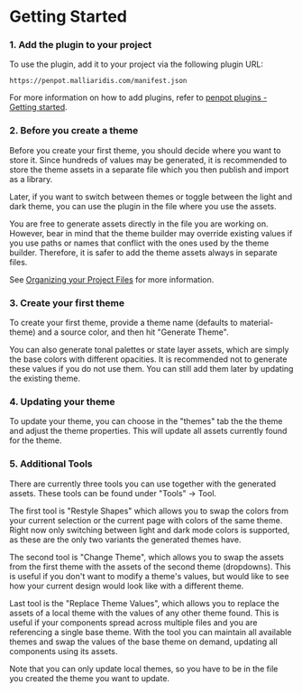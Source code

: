 # Getting Started

### 1. Add the plugin to your project

To use the plugin, add it to your project via the following plugin URL:

```
https://penpot.malliaridis.com/manifest.json
```

For more information on how to add plugins, refer to
[penpot plugins - Getting started](https://help.penpot.app/plugins/getting-started/).

### 2. Before you create a theme

Before you create your first theme, you should decide where you want to store
it. Since hundreds of values may be generated, it is recommended to store the
theme assets in a separate file which you then publish and import as a library.

Later, if you want to switch between themes or toggle between the light and dark
theme, you can use the plugin in the file where you use the assets.

You are free to generate assets directly in the file you are working on.
However, bear in mind that the theme builder may override existing values if
you use paths or names that conflict with the ones used by the theme builder.
Therefore, it is safer to add the theme assets always in separate files.

See [Organizing your Project Files](organizing-files.md) for more information.

### 3. Create your first theme

To create your first theme, provide a theme name (defaults to material-theme)
and a source color, and then hit "Generate Theme".

You can also generate tonal palettes or state layer assets, which are simply the
base colors with different opacities. It is recommended not to generate these
values if you do not use them. You can still add them later by updating
the existing theme.

### 4. Updating your theme

To update your theme, you can choose in the "themes" tab the the theme and
adjust the theme properties. This will update all assets currently found for
the theme.

### 5. Additional Tools

There are currently three tools you can use together with the generated assets.
These tools can be found under "Tools" -> Tool.

The first tool is "Restyle Shapes" which allows you to swap the colors from your
current selection or the current page with colors of the same theme.
Right now only switching between light and dark mode colors is supported, as
these are the only two variants the generated themes have.

The second tool is "Change Theme", which allows you to swap the assets from the
first theme with the assets of the second theme (dropdowns). This is useful
if you don't want to modify a theme's values, but would like to see how your
current design would look like with a different theme.

Last tool is the "Replace Theme Values", which allows you to replace the assets
of a local theme with the values of any other theme found. This is useful if
your components spread across multiple files and you are referencing a single
base theme. With the tool you can maintain all available themes and swap the
values of the base theme on demand, updating all components using its assets.

Note that you can only update local themes, so you have to be in the file you
created the theme you want to update.
